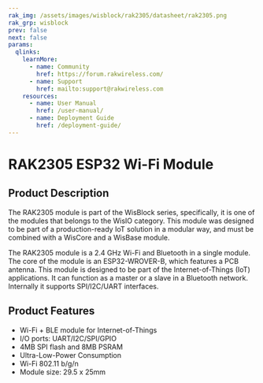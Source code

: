 ```yaml
---
rak_img: /assets/images/wisblock/rak2305/datasheet/rak2305.png
rak_grp: wisblock
prev: false
next: false
params:
  qlinks:
    learnMore:
      - name: Community
        href: https://forum.rakwireless.com/
      - name: Support
        href: mailto:support@rakwireless.com
    resources:
      - name: User Manual
        href: /user-manual/
      - name: Deployment Guide
        href: /deployment-guide/
---
```


# RAK2305 ESP32 Wi-Fi Module

<rk-img
  src="/assets/images/wisblock/rak2305/datasheet/rak2305.png"
  width="50%"
  caption="RAK2305 ESP32 Wi-Fi Module"
/>


## Product Description

The RAK2305 module is part of the WisBlock series, specifically, it is one of the modules that belongs to the WisIO category. This module was designed to be part of a production-ready IoT solution in a modular way, and must be combined with a WisCore and a WisBase module.

The RAK2305 module is a 2.4 GHz Wi-Fi and Bluetooth in a single module. The core of the module is an ESP32-WROVER-B, which features a PCB antenna. This module is designed to be part of the Internet-of-Things (IoT) applications. It can function as a master or a slave in a Bluetooth network. Internally it supports SPI/I2C/UART interfaces.

<rk-btn
  src="../datasheet/"
  label="Get Started with RAK2305 ESP32 Wi-Fi Module"
/>

<rk-quick-links :params="$page.frontmatter.params.qlinks"/>


## Product Features

-  Wi-Fi + BLE module for Internet-of-Things
-  I/O ports: UART/I2C/SPI/GPIO
- 4MB SPI flash and 8MB PSRAM
- Ultra-Low-Power Consumption
- Wi-Fi 802.11 b/g/n
- Module size: 29.5 x 25mm


<rk-btn
  src="https://store.rakwireless.com/"
  label="Buy a RAK2305 ESP32 Wi-Fi Module"
  _blank
/>